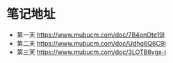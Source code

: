 # 笔记地址
- 第一天 https://www.mubucm.com/doc/7B4onOte19I
- 第二天 https://www.mubucm.com/doc/Udhg6Q6C9I
- 第三天 https://www.mubucm.com/doc/3LOTB6vgx-I
